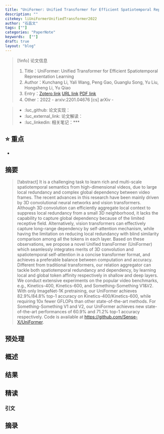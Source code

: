 ```yaml
---
title: "UniFormer: Unified Transformer for Efficient Spatiotemporal Representation Learning"
description: ""
citekey: liUniFormerUnifiedTransformer2022
author: "石昌文"
tags: [""]
categories: "PaperNote"
keywords:  [""]
draft: true
layout: "blog"
---
```


> [!info] 论文信息
>1. Title：UniFormer: Unified Transformer for Efficient Spatiotemporal Representation Learning
>2. Author：Kunchang Li, Yali Wang, Peng Gao, Guanglu Song, Yu Liu, Hongsheng Li, Yu Qiao
>3. Entry：[Zotero link](zotero://select/items/@liUniFormerUnifiedTransformer2022) [URL link](http://arxiv.org/abs/2201.04676) [PDF link](<file:///C\:\\Users\\19115\\OneDrive - stu.suda.edu.cn\\Zotero\\Li et al_2022_UniFormer.pdf,E\:\\mypack\\人生规划\\ 3 _进修\\ 2 _升学\\ 4 _硕士学习\\ 4 _研究\\Zotero\\storage\\4PGFNSDQ\\2201.html>)
>4. Other：2022 - arxiv:2201.04676 [cs]  arXiv   -   

>- :luc_github: 论文实现：
>- :luc_external_link: 论文解读：
>- :luc_linkedin: 相关笔记：***


## ⭐ 重点

- 

## 摘要

> [!abstract] It is a challenging task to learn rich and multi-scale spatiotemporal semantics from high-dimensional videos, due to large local redundancy and complex global dependency between video frames. The recent advances in this research have been mainly driven by 3D convolutional neural networks and vision transformers. Although 3D convolution can efficiently aggregate local context to suppress local redundancy from a small 3D neighborhood, it lacks the capability to capture global dependency because of the limited receptive field. Alternatively, vision transformers can effectively capture long-range dependency by self-attention mechanism, while having the limitation on reducing local redundancy with blind similarity comparison among all the tokens in each layer. Based on these observations, we propose a novel Unified transFormer (UniFormer) which seamlessly integrates merits of 3D convolution and spatiotemporal self-attention in a concise transformer format, and achieves a preferable balance between computation and accuracy. Different from traditional transformers, our relation aggregator can tackle both spatiotemporal redundancy and dependency, by learning local and global token affinity respectively in shallow and deep layers. We conduct extensive experiments on the popular video benchmarks, e.g., Kinetics-400, Kinetics-600, and Something-Something V1&V2. With only ImageNet-1K pretraining, our UniFormer achieves 82.9%/84.8% top-1 accuracy on Kinetics-400/Kinetics-600, while requiring 10x fewer GFLOPs than other state-of-the-art methods. For Something-Something V1 and V2, our UniFormer achieves new state-of-the-art performances of 60.9% and 71.2% top-1 accuracy respectively. Code is available at https://github.com/Sense-X/UniFormer.

> 

## 预处理

## 概述

## 结果

## 精读

### 引文

## 摘录
